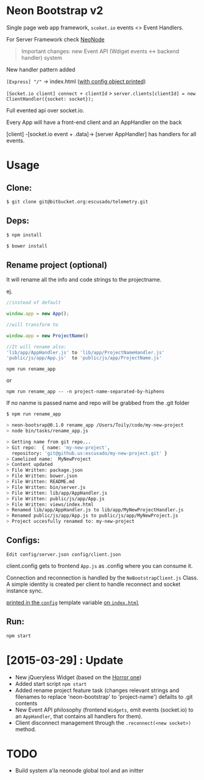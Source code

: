 # Neon Bootstrap v2

Single page web app framework, `scoket.io` events <> Event Handlers.

For Server Framework check [NeoNode](https://github.com/sgarza/Neonode)

> Important changes: new Event API (Wdiget events <-> backend handler) system

New handler pattern added

`[Express] "/"` -> index.html ([with config object printed](https://github.com/escusado/neon-bootstrap/blob/master/views/index.html#L26))

`[Socket.io client] connect + clientId` > `server.clients[clientId] = new ClientHandler({socket: socket});`

Full evented api over socket.io.

Every App will have a front-end client and an AppHandler on the back

[client] -[socket.io event + .data]-> [server AppHandler] has handlers for all events.

# Usage

## Clone:
```bash
$ git clone git@bitbucket.org:escusado/telemetry.git
```

## Deps:
```bash
$ npm install
```

```bash
$ bower install
```

## Rename project (optional)
It will rename all the info and code strings to the projectname.

ej.


```javascript
//instead of default

window.app = new App();

//will transform to

window.app = new ProjectName()

//It will rename also:
'lib/app/AppHandler.js' to 'lib/app/ProjectNameHandler.js'
'public/js/app/App.js'  to 'public/js/app/ProjectName.js'

```

```
npm run rename_app
```

or

```
npm run rename_app -- -n project-name-separated-by-hiphens
```

If no nanme is passed name and repo will be grabbed from the .git folder


```bash
$ npm run rename_app

> neon-bootsrap@0.1.0 rename_app /Users/Toily/code/my-new-project
> node bin/tasks/rename_app.js

> Getting name from git repo...
> Git repo:  { name: 'my-new-project',
  repository: 'git@github.us:escusado/my-new-project.git' }
> Camelized name:  MyNewProject
> Content updated
> File Written: package.json
> File Written: bower.json
> File Written: README.md
> File Written: bin/server.js
> File Written: lib/app/AppHandler.js
> File Written: public/js/app/App.js
> File Written: views/index.html
> Renamed lib/app/AppHandler.js to lib/app/MyNewProjectHandler.js
> Renamed public/js/app/App.js to public/js/app/MyNewProject.js
> Project uccesfully renamed to: my-new-project
```

## Configs:
```
Edit config/server.json config/client.json
```
client.config gets to frontend `App.js` as .config where you can consume it.

Connection and reconnection is handled by the `NeBootstrapClient.js` Class.
A simple identity is created per client to handle reconnect and socket instance sync.

[printed in the `config`](https://github.com/escusado/neon-bootstrap/blob/master/bin/server.js#L74)  template variable [on `index.html`](https://github.com/escusado/neon-bootstrap/blob/master/views/index.html#L26)

## Run:
```bash
npm start
```


# [2015-03-29] : Update

- New jQueryless Widget (based on the [Horror one](https://github.com/noeldelgado/shadowlord/blob/23f8799f82d259e0354dd58f36bbcbc6d608da02/dist/js/app.js#L902-L1193))
- Added start script `npm start`
- Added rename project feature task (changes relevant strings and filenames to replace 'neon-bootstrap' to 'project-name') defailts to .git contents
- New Event API philosophy (frontend `Widgets`, emit events (socket.io) to an `AppHandler`, that contains all handlers for them).
- Client disconnect management through the `.reconnect(<new socket>)` method.

# TODO
- Build system a'la neonode global tool and an initter